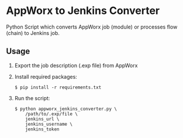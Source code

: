 # AppWorx to Jenkins Converter

Python Script which converts AppWorx job (module) or processes flow (chain) to Jenkins job.

## Usage

1. Export the job description (.exp file) from AppWorx
2. Install required packages:

    ```
    $ pip install -r requirements.txt
    ```

3. Run the script:

    ```
    $ python appworx_jenkins_converter.py \
        /path/to/.exp/file \
        jenkins_url \
        jenkins_username \
        jenkins_token
    ```
